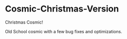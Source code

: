 # Cosmic-Christmas-Version
Christmas Cosmic!

Old School cosmic with a few bug fixes and optimizations.
